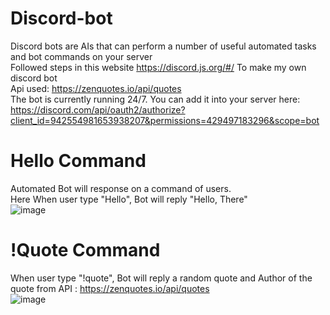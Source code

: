 # Discord-bot
Discord bots are AIs that can perform a number of useful automated tasks and bot commands on your server   
Followed steps in this website https://discord.js.org/#/ To make my own discord bot      
Api used: https://zenquotes.io/api/quotes  
The bot is currently running 24/7. You can add it into your server here:   
https://discord.com/api/oauth2/authorize?client_id=942554981653938207&permissions=429497183296&scope=bot

# Hello Command 
Automated Bot will response on a command of users.    
Here When user type "Hello", Bot will reply "Hello, There"   
![image](https://user-images.githubusercontent.com/99052999/153988094-4ffadc24-bfed-4b85-ab5a-e90cae3e51d1.png)    
# !Quote Command   
When user type "!quote", Bot will reply a random quote and Author of the quote from API : https://zenquotes.io/api/quotes   
![image](https://user-images.githubusercontent.com/99052999/153988585-3d7357ba-3666-45b6-85c2-81f5072c25b1.png)


